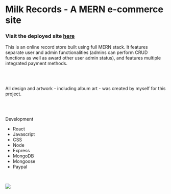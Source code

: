 <h1>Milk Records - A MERN e-commerce site</h>
<h3>Visit the deployed site <a href="http://milkrecords.herokuapp.com/">here</a></h3
  <br/>
<p>This is an online record store built using full MERN stack.  It features separate user and admin functionalities (admins can perform CRUD functions as well as award other user admin status), and features multiple integrated payment methods.</p>  <br/>
<br/>
<p>All design and artwork - including album art - was created by myself for this project.<p/>

<br/>
<br/>
 <p>Development</p>
    <ul>
    <li>React</li>
    <li>Javascript</li>
    <li>CSS</li>
  <li>Node</li>
  <li>Express</li>
  <li>MongoDB</li>
  <li>Mongoose</li>
  <li>Paypal</li>
   
  </ul>
  
  <br/>
  
  ![](records.gif)




